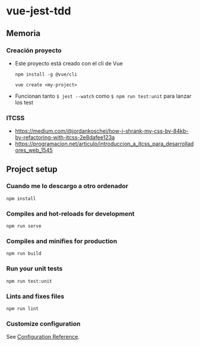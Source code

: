 # vue-jest-tdd

## Memoria
### Creación proyecto
- Este proyecto está creado con el cli de Vue
  ``` 
  npm install -g @vue/cli
  ```
  ```
  vue create <my-project>
  ```
- Funcionan tanto ```$ jest --watch``` como ```$ npm run test:unit``` para lanzar los test

### ITCSS
- https://medium.com/@jordankoschei/how-i-shrank-my-css-by-84kb-by-refactoring-with-itcss-2e8dafee123a
- https://programacion.net/articulo/introduccion_a_itcss_para_desarrolladores_web_1545


## Project setup
### Cuando me lo descargo a otro ordenador
```
npm install
```

### Compiles and hot-reloads for development
```
npm run serve
```

### Compiles and minifies for production
```
npm run build
```

### Run your unit tests
```
npm run test:unit
```

### Lints and fixes files
```
npm run lint
```

### Customize configuration
See [Configuration Reference](https://cli.vuejs.org/config/).

